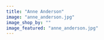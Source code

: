 ```yaml
---
title: "Anne Anderson"
image: "anne_anderson.jpg"
image_shop_by: ""
image_featured: "anne_anderson.jpg"
---
```

